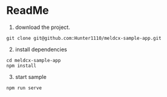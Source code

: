 # ReadMe

1. download the project.
```
git clone git@github.com:Hunter1110/meldcx-sample-app.git
```

2. install dependencies
```
cd meldcx-sample-app
npm install
```

3. start sample
```
npm run serve
```